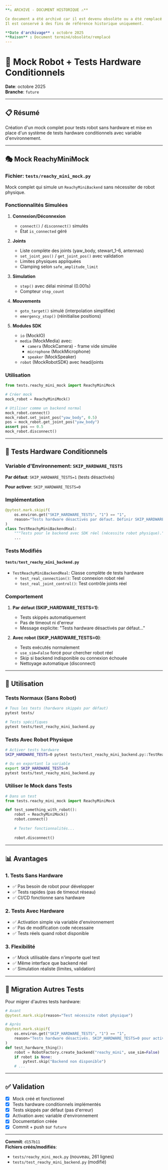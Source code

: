 ```yaml
---
**⚠️ ARCHIVE - DOCUMENT HISTORIQUE ⚠️**

Ce document a été archivé car il est devenu obsolète ou a été remplacé par une version plus récente.
Il est conservé à des fins de référence historique uniquement.

**Date d'archivage** : octobre 2025
**Raison** : Document terminé/obsolète/remplacé
---
```


# 🤖 Mock Robot + Tests Hardware Conditionnels

**Date**: octobre 2025  
**Branche**: `future`

---

## 📋 Résumé

Création d'un mock complet pour tests robot sans hardware et mise en place d'un système de tests hardware conditionnels avec variable d'environnement.

---

## 🎭 Mock ReachyMiniMock

### Fichier: `tests/reachy_mini_mock.py`

Mock complet qui simule un `ReachyMiniBackend` sans nécessiter de robot physique.

### Fonctionnalités Simulées

1. **Connexion/Déconnexion**
   - `connect()` / `disconnect()` simulés
   - État `is_connected` géré

2. **Joints**
   - Liste complète des joints (yaw_body, stewart_1-6, antennas)
   - `set_joint_pos()` / `get_joint_pos()` avec validation
   - Limites physiques appliquées
   - Clamping selon `safe_amplitude_limit`

3. **Simulation**
   - `step()` avec délai minimal (0.001s)
   - Compteur `step_count`

4. **Mouvements**
   - `goto_target()` simulé (interpolation simplifiée)
   - `emergency_stop()` (réinitialise positions)

5. **Modules SDK**
   - `io` (MockIO)
   - `media` (MockMedia) avec:
     - `camera` (MockCamera) - frame vide simulée
     - `microphone` (MockMicrophone)
     - `speaker` (MockSpeaker)
   - `robot` (MockRobotSDK) avec head/joints

### Utilisation

```python
from tests.reachy_mini_mock import ReachyMiniMock

# Créer mock
mock_robot = ReachyMiniMock()

# Utiliser comme un backend normal
mock_robot.connect()
mock_robot.set_joint_pos("yaw_body", 0.5)
pos = mock_robot.get_joint_pos("yaw_body")
assert pos == 0.5
mock_robot.disconnect()
```

---

## 🔧 Tests Hardware Conditionnels

### Variable d'Environnement: `SKIP_HARDWARE_TESTS`

**Par défaut**: `SKIP_HARDWARE_TESTS=1` (tests désactivés)

**Pour activer**: `SKIP_HARDWARE_TESTS=0`

### Implémentation

```python
@pytest.mark.skipif(
    os.environ.get("SKIP_HARDWARE_TESTS", "1") == "1",
    reason="Tests hardware désactivés par défaut. Définir SKIP_HARDWARE_TESTS=0 pour activer",
)
class TestReachyMiniBackendReal:
    """Tests pour le backend avec SDK réel (nécessite robot physique)."""
    ...
```

### Tests Modifiés

#### `tests/test_reachy_mini_backend.py`

- `TestReachyMiniBackendReal`: Classe complète de tests hardware
  - `test_real_connection()`: Test connexion robot réel
  - `test_real_joint_control()`: Test contrôle joints réel

### Comportement

1. **Par défaut (SKIP_HARDWARE_TESTS=1)**:
   - Tests skippés automatiquement
   - Pas de timeout ni d'erreur
   - Message explicite: "Tests hardware désactivés par défaut..."

2. **Avec robot (SKIP_HARDWARE_TESTS=0)**:
   - Tests exécutés normalement
   - `use_sim=False` forcé pour chercher robot réel
   - Skip si backend indisponible ou connexion échouée
   - Nettoyage automatique (disconnect)

---

## 🚀 Utilisation

### Tests Normaux (Sans Robot)

```bash
# Tous les tests (hardware skippés par défaut)
pytest tests/

# Tests spécifiques
pytest tests/test_reachy_mini_backend.py
```

### Tests Avec Robot Physique

```bash
# Activer tests hardware
SKIP_HARDWARE_TESTS=0 pytest tests/test_reachy_mini_backend.py::TestReachyMiniBackendReal

# Ou en exportant la variable
export SKIP_HARDWARE_TESTS=0
pytest tests/test_reachy_mini_backend.py
```

### Utiliser le Mock dans Tests

```python
# Dans un test
from tests.reachy_mini_mock import ReachyMiniMock

def test_something_with_robot():
    robot = ReachyMiniMock()
    robot.connect()
    
    # Tester fonctionnalités...
    
    robot.disconnect()
```

---

## 📊 Avantages

### 1. Tests Sans Hardware
- ✅ Pas besoin de robot pour développer
- ✅ Tests rapides (pas de timeout réseau)
- ✅ CI/CD fonctionne sans hardware

### 2. Tests Avec Hardware
- ✅ Activation simple via variable d'environnement
- ✅ Pas de modification code nécessaire
- ✅ Tests réels quand robot disponible

### 3. Flexibilité
- ✅ Mock utilisable dans n'importe quel test
- ✅ Même interface que backend réel
- ✅ Simulation réaliste (limites, validation)

---

## 🔄 Migration Autres Tests

Pour migrer d'autres tests hardware:

```python
# Avant
@pytest.mark.skip(reason="Test nécessite robot physique")

# Après
@pytest.mark.skipif(
    os.environ.get("SKIP_HARDWARE_TESTS", "1") == "1",
    reason="Tests hardware désactivés. SKIP_HARDWARE_TESTS=0 pour activer",
)
def test_hardware_thing():
    robot = RobotFactory.create_backend("reachy_mini", use_sim=False)
    if robot is None:
        pytest.skip("Backend non disponible")
    # ...
```

---

## ✅ Validation

- [x] Mock créé et fonctionnel
- [x] Tests hardware conditionnels implémentés
- [x] Tests skippés par défaut (pas d'erreur)
- [x] Activation avec variable d'environnement
- [x] Documentation créée
- [x] Commit + push sur `future`

---

**Commit**: `d157b11`  
**Fichiers créés/modifiés**:
- `tests/reachy_mini_mock.py` (nouveau, 261 lignes)
- `tests/test_reachy_mini_backend.py` (modifié)

